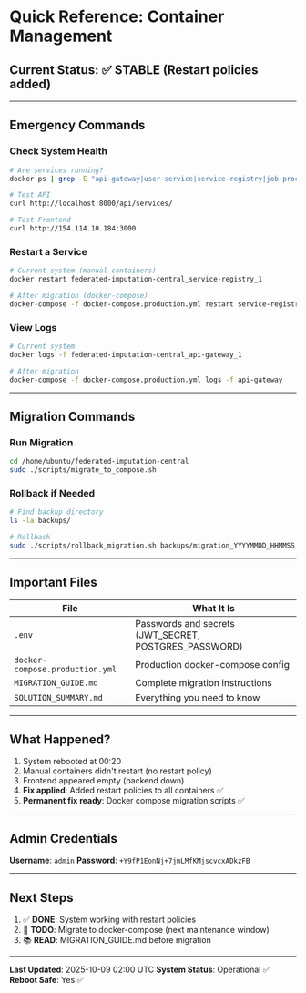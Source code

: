 # Quick Reference: Container Management

## Current Status: ✅ STABLE (Restart policies added)

---

## Emergency Commands

### Check System Health
```bash
# Are services running?
docker ps | grep -E "api-gateway|user-service|service-registry|job-processor|file-manager|monitoring|frontend"

# Test API
curl http://localhost:8000/api/services/

# Test Frontend
curl http://154.114.10.184:3000
```

### Restart a Service
```bash
# Current system (manual containers)
docker restart federated-imputation-central_service-registry_1

# After migration (docker-compose)
docker-compose -f docker-compose.production.yml restart service-registry
```

### View Logs
```bash
# Current system
docker logs -f federated-imputation-central_api-gateway_1

# After migration
docker-compose -f docker-compose.production.yml logs -f api-gateway
```

---

## Migration Commands

### Run Migration
```bash
cd /home/ubuntu/federated-imputation-central
sudo ./scripts/migrate_to_compose.sh
```

### Rollback if Needed
```bash
# Find backup directory
ls -la backups/

# Rollback
sudo ./scripts/rollback_migration.sh backups/migration_YYYYMMDD_HHMMSS
```

---

## Important Files

| File | What It Is |
|------|------------|
| `.env` | Passwords and secrets (JWT_SECRET, POSTGRES_PASSWORD) |
| `docker-compose.production.yml` | Production docker-compose config |
| `MIGRATION_GUIDE.md` | Complete migration instructions |
| `SOLUTION_SUMMARY.md` | Everything you need to know |

---

## What Happened?

1. System rebooted at 00:20
2. Manual containers didn't restart (no restart policy)
3. Frontend appeared empty (backend down)
4. **Fix applied**: Added restart policies to all containers ✅
5. **Permanent fix ready**: Docker compose migration scripts ✅

---

## Admin Credentials

**Username**: `admin`
**Password**: `+Y9fP1EonNj+7jmLMfKMjscvcxADkzFB`

---

## Next Steps

1. ✅ **DONE**: System working with restart policies
2. 🎯 **TODO**: Migrate to docker-compose (next maintenance window)
3. 📚 **READ**: MIGRATION_GUIDE.md before migration

---

**Last Updated**: 2025-10-09 02:00 UTC
**System Status**: Operational ✅
**Reboot Safe**: Yes ✅
